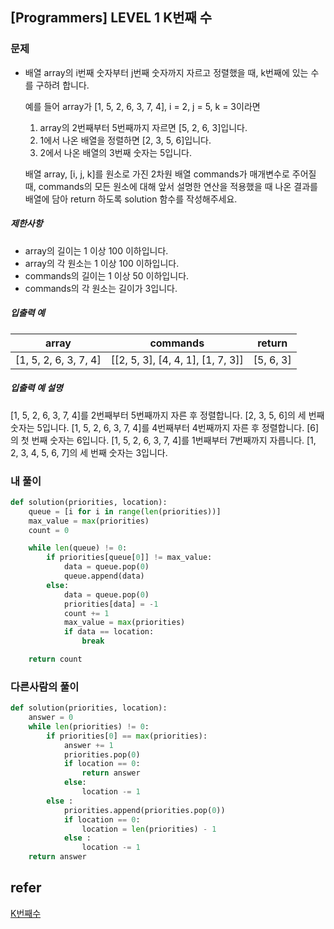 
## [Programmers] LEVEL 1 K번째 수

### 문제

- 배열 array의 i번째 숫자부터 j번째 숫자까지 자르고 정렬했을 때, k번째에 있는 수를 구하려 합니다.

  예를 들어 array가 [1, 5, 2, 6, 3, 7, 4], i = 2, j = 5, k = 3이라면

  1. array의 2번째부터 5번째까지 자르면 [5, 2, 6, 3]입니다.
  2. 1에서 나온 배열을 정렬하면 [2, 3, 5, 6]입니다.
  3. 2에서 나온 배열의 3번째 숫자는 5입니다.

  배열 array, [i, j, k]를 원소로 가진 2차원 배열 commands가 매개변수로 주어질 때, commands의 모든 원소에 대해 앞서 설명한 연산을 적용했을 때 나온 결과를 배열에 담아 return 하도록 solution 함수를 작성해주세요.

##### 제한사항

- array의 길이는 1 이상 100 이하입니다.
- array의 각 원소는 1 이상 100 이하입니다.
- commands의 길이는 1 이상 50 이하입니다.
- commands의 각 원소는 길이가 3입니다.

##### 입출력 예

| array                 | commands                          | return    |
| --------------------- | --------------------------------- | --------- |
| [1, 5, 2, 6, 3, 7, 4] | [[2, 5, 3], [4, 4, 1], [1, 7, 3]] | [5, 6, 3] |

##### 입출력 예 설명

[1, 5, 2, 6, 3, 7, 4]를 2번째부터 5번째까지 자른 후 정렬합니다. [2, 3, 5, 6]의 세 번째 숫자는 5입니다.
[1, 5, 2, 6, 3, 7, 4]를 4번째부터 4번째까지 자른 후 정렬합니다. [6]의 첫 번째 숫자는 6입니다.
[1, 5, 2, 6, 3, 7, 4]를 1번째부터 7번째까지 자릅니다. [1, 2, 3, 4, 5, 6, 7]의 세 번째 숫자는 3입니다.

### 내 풀이

```python
def solution(priorities, location):
    queue = [i for i in range(len(priorities))]
    max_value = max(priorities)
    count = 0

    while len(queue) != 0:
        if priorities[queue[0]] != max_value:
            data = queue.pop(0)
            queue.append(data)
        else:
            data = queue.pop(0)
            priorities[data] = -1
            count += 1
            max_value = max(priorities)
            if data == location:
                break

    return count
```

### 다른사람의 풀이

```python
def solution(priorities, location):
    answer = 0
    while len(priorities) != 0:
        if priorities[0] == max(priorities):
            answer += 1
            priorities.pop(0)
            if location == 0:
                return answer
            else:
                location -= 1
        else :
            priorities.append(priorities.pop(0))
            if location == 0:
                location = len(priorities) - 1
            else :
                location -= 1
    return answer

```

## refer

[K번째수](https://programmers.co.kr/learn/courses/30/lessons/42748)